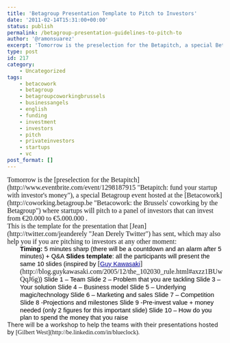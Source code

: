 ```yaml
---
title: 'Betagroup Presentation Template to Pitch to Investors'
date: '2011-02-14T15:31:00+00:00'
status: publish
permalink: /betagroup-presentation-guidelines-to-pitch-to
author: '@ramonsuarez'
excerpt: 'Tomorrow is the preselection for the Betapitch, a special Betagroup event hosted at the Betacowork where startups will pitch to a panel of investors that can invest from ???20.000 to ???5.000.000 . This is the template for the presentation that Jean h...'
type: post
id: 217
category:
    - Uncategorized
tags:
    - betacowork
    - betagroup
    - betagroupcoworkingbrussels
    - businessangels
    - english
    - funding
    - investment
    - investors
    - pitch
    - privateinvestors
    - startups
    - vc
post_format: []
---
```

<div style="background-color:transparent;font-family:Times New Roman;font-size:medium;margin:0;">Tomorrow is the [preselection for the Betapitch](http://www.eventbrite.com/event/1298187915 "Betapitch: fund your startup with investor's money"), a special Betagroup event hosted at the [Betacowork](http://coworking.betagroup.be "Betacowork: the Brussels' coworking by the Betagroup") where startups will pitch to a panel of investors that can invest from €20.000 to €5.000.000 .</div><div style="background-color:transparent;font-family:Times New Roman;font-size:medium;margin:0;">This is the template for the presentation that [Jean](http://twitter.com/jeanderely "Jean Derely Twitter") has sent, which may also help you if you are pitching to investors at any other moment:</div><div style="background-color:transparent;font-family:Times New Roman;font-size:medium;padding-left:30px;margin:0;"><span style="font-size:11pt;font-family:Arial;color:#000000;background-color:transparent;font-weight:bold;font-style:normal;text-decoration:none;vertical-align:baseline;">Timing:</span><span style="font-size:11pt;font-family:Arial;color:#000000;background-color:transparent;font-weight:normal;font-style:normal;text-decoration:none;vertical-align:baseline;"> 5 minutes sharp (there will be a countdown and an alarm after 5 minutes) + Q&amp;A</span>  
<span style="font-size:11pt;font-family:Arial;color:#000000;background-color:transparent;font-weight:normal;font-style:normal;text-decoration:none;vertical-align:baseline;"> </span>  
<span style="font-size:11pt;font-family:Arial;color:#000000;background-color:transparent;font-weight:bold;font-style:normal;text-decoration:none;vertical-align:baseline;">Slides template</span><span style="font-size:11pt;font-family:Arial;color:#000000;background-color:transparent;font-weight:normal;font-style:normal;text-decoration:none;vertical-align:baseline;">: all the participants will present the same 10 slides (inspired by </span>[<span style="font-size:11pt;font-family:Arial;color:#000099;background-color:transparent;font-weight:normal;font-style:normal;text-decoration:underline;vertical-align:baseline;">Guy Kawasaki</span>](http://blog.guykawasaki.com/2005/12/the_102030_rule.html#axzz1BUwQqJ6g)<span style="font-size:11pt;font-family:Arial;color:#000000;background-color:transparent;font-weight:normal;font-style:normal;text-decoration:none;vertical-align:baseline;">) </span>  
<span style="font-size:11pt;font-family:Arial;color:#000000;background-color:transparent;font-weight:normal;font-style:normal;text-decoration:none;vertical-align:baseline;">Slide 1 – Team</span>  
<span style="font-size:11pt;font-family:Arial;color:#000000;background-color:transparent;font-weight:normal;font-style:normal;text-decoration:none;vertical-align:baseline;">Slide 2 – Problem that you are tackling</span>  
<span style="font-size:11pt;font-family:Arial;color:#000000;background-color:transparent;font-weight:normal;font-style:normal;text-decoration:none;vertical-align:baseline;">Slide 3 – Your solution</span>  
<span style="font-size:11pt;font-family:Arial;color:#000000;background-color:transparent;font-weight:normal;font-style:normal;text-decoration:none;vertical-align:baseline;">Slide 4 – Business model</span>  
<span style="font-size:11pt;font-family:Arial;color:#000000;background-color:transparent;font-weight:normal;font-style:normal;text-decoration:none;vertical-align:baseline;">Slide 5 – Underlying magic/technology</span>  
<span style="font-size:11pt;font-family:Arial;color:#000000;background-color:transparent;font-weight:normal;font-style:normal;text-decoration:none;vertical-align:baseline;">Slide 6 – Marketing and sales</span>  
<span style="font-size:11pt;font-family:Arial;color:#000000;background-color:transparent;font-weight:normal;font-style:normal;text-decoration:none;vertical-align:baseline;">Slide 7 – Competition</span>  
<span style="font-size:11pt;font-family:Arial;color:#000000;background-color:transparent;font-weight:normal;font-style:normal;text-decoration:none;vertical-align:baseline;">Slide 8 -Projections and milestones</span>  
<span style="font-size:11pt;font-family:Arial;color:#000000;background-color:transparent;font-weight:normal;font-style:normal;text-decoration:none;vertical-align:baseline;">Slide 9 -Pre-invest value + money needed (only 2 figures for this important slide)</span>  
<span style="font-size:11pt;font-family:Arial;color:#000000;background-color:transparent;font-weight:normal;font-style:normal;text-decoration:none;vertical-align:baseline;">Slide 10 – How do you plan to spend the money that you raise</span></div>There will be a workshop to help the teams with their presentations hosted by <span style="font-family:verdana, geneva;">[Gilbert West](http://be.linkedin.com/in/blueclock).</span>